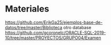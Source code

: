 # Materiales
https://github.com/ErikGa25/ejemplos-base-de-datos/tree/master/Biblioteca
otro database
https://github.com/gcoronelc/ORACLE-SQL-2019-10/tree/master/PROYECTOS/GRUPO04/Examen
